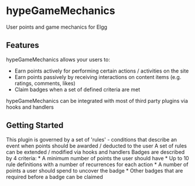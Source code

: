 hypeGameMechanics
=================

User points and game mechanics for Elgg

## Features

hypeGameMechanics allows your users to:
* Earn points actively for performing certain actions / activities on the site
* Earn points passively by receiving interactions on content items (e.g. ratings, comments, likes)
* Claim badges when a set of defined criteria are met

hypeGameMechanics can be integrated with most of third party plugins via hooks and handlers


## Getting Started

This plugin is governed by a set of 'rules' - conditions that describe an event when points should be awarded / deducted to the user
A set of rules can be extended / modified via hooks and handlers
Badges are described by 4 criteria:
	* A minimum number of points the user should have
	* Up to 10 rule definitions with a number of recurrences for each action
	* A number of points a user should spend to uncover the badge
	* Other badges that are required before a badge can be claimed
